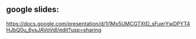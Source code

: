 ## google slides:
https://docs.google.com/presentation/d/1j1Mx5UMCGTXtD_sFuerYwDPYT4HJbQ0u_6ysJAVoVdI/edit?usp=sharing